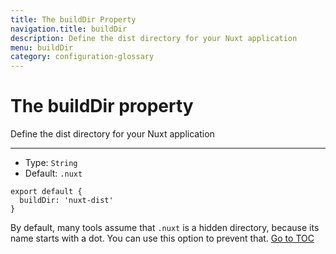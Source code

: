 ```yaml
---
title: The buildDir Property
navigation.title: buildDir
description: Define the dist directory for your Nuxt application
menu: buildDir
category: configuration-glossary
---
```

# The buildDir property

Define the dist directory for your Nuxt application

---

- Type: `String`
- Default: `.nuxt`

```js{}[nuxt.config.js]
export default {
  buildDir: 'nuxt-dist'
}
```

By default, many tools assume that `.nuxt` is a hidden directory, because its name starts with a dot. You can use this option to prevent that.
<span style='float: footnote;'><a href="../index.html#toc">Go to TOC</a></span>
